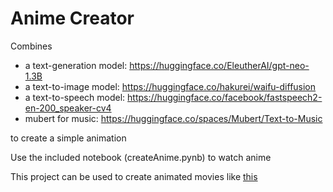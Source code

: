 

# Anime Creator

Combines 
* a text-generation model:
   https://huggingface.co/EleutherAI/gpt-neo-1.3B
* a text-to-image model:
   https://huggingface.co/hakurei/waifu-diffusion
* a text-to-speech model:
   https://huggingface.co/facebook/fastspeech2-en-200_speaker-cv4
* mubert for music:
   https://huggingface.co/spaces/Mubert/Text-to-Music

to create a simple animation


Use the included notebook (createAnime.pynb) to watch anime

This project can be used to create animated movies like [this](https://www.youtube.com/watch?v=wfgjh6bbyuI)

